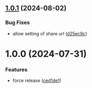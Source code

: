 ## [1.0.1](https://github.com/brezelio/api-client-php/compare/v1.0.0...v1.0.1) (2024-08-02)


### Bug Fixes

* allow setting of share url ([d25ec9c](https://github.com/brezelio/api-client-php/commit/d25ec9c9a94a63180666bad2d95d754e63444ed3))

# 1.0.0 (2024-07-31)


### Features

* force release ([ced1de1](https://github.com/brezelio/api-client-php/commit/ced1de1212683013aba055af093597fa9175e8b4))
